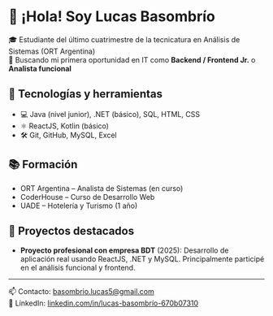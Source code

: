# 👋 ¡Hola! Soy Lucas Basombrío

🎓 Estudiante del último cuatrimestre de la tecnicatura en Análisis de Sistemas (ORT Argentina)  
🚀 Buscando mi primera oportunidad en IT como **Backend / Frontend Jr.** o **Analista funcional**

## 🔧 Tecnologías y herramientas
- 💻 Java (nivel junior), .NET (básico), SQL, HTML, CSS
- ⚛️ ReactJS, Kotlin (básico)
- 🛠️ Git, GitHub, MySQL, Excel

## 📚 Formación
- ORT Argentina – Analista de Sistemas (en curso)
- CoderHouse – Curso de Desarrollo Web
- UADE – Hotelería y Turismo (1 año)

## 📌 Proyectos destacados
- **Proyecto profesional con empresa BDT** (2025): Desarrollo de aplicación real usando ReactJS, .NET y MySQL. Principalmente participé en el análisis funcional y frontend.

---

📫 Contacto: [basombrio.lucas5@gmail.com](mailto:basombrio.lucas5@gmail.com)  
🔗 LinkedIn: [linkedin.com/in/lucas-basombrío-670b07310](https://linkedin.com/in/lucas-basombr%C3%ADo-670b07310)
